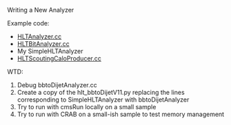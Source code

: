 Writing a New Analyzer

Example code:

 - [HLTAnalyzer.cc](https://github.com/cms-sw/cmssw/blob/CMSSW_8_1_X/HLTrigger/HLTanalyzers/src/HLTAnalyzer.cc/ "HLT Analyzer")
 - [HLTBitAnalyzer.cc](https://github.com/cms-sw/cmssw/blob/CMSSW_8_1_X/HLTrigger/HLTanalyzers/src/HLTBitAnalyzer.cc/ "HLT Bit Analyzer")
 - My SimpleHLTAnalyzer
 - [HLTScoutingCaloProducer.cc](https://cmssdt.cern.ch/SDT/doxygen/CMSSW_8_0_9/doc/html/de/d43/HLTScoutingCaloProducer_8cc_source.html "HLT Scouting Calo Producer")

WTD:

1. Debug bbtoDijetAnalyzer.cc
2. Create a copy of the hlt_bbtoDijetV11.py replacing the lines corresponding to SimpleHLTAnalyzer with bbtoDijetAnalyzer
3. Try to run with cmsRun locally on a small sample
4. Try to run with CRAB on a small-ish sample to test memory management
